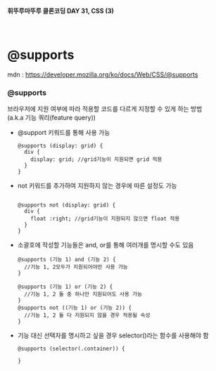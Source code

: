 #### 휘뚜루마뚜루 클론코딩 DAY 31, CSS (3)

<br>

# @supports

mdn : https://developer.mozilla.org/ko/docs/Web/CSS/@supports

### **@supports**

브라우저에 지원 여부에 따라 적용할 코드를 다르게 지정할 수 있게 하는 방법<br>
(a.k.a 기능 쿼리(feature query))

- @support 키워드를 통해 사용 가능

  ```
  @supports (display: grid) {
    div {
      display: grid; //grid기능이 지원되면 grid 적용
    }
  }
  ```

- not 키워드를 추가하여 지원하지 않는 경우에 따른 설정도 가능

  ```

  @supports not (display: grid) {
    div {
      float :right; //grid기능이 지원되지 않으면 float 적용
    }
  }

  ```

- 소괄호에 작성할 기능들은 and, or를 통해 여러개를 명시할 수도 있음

  ```
  @supports (기능 1) and (기능 2) {
    //기능 1, 2모두가 지원되어야만 사용 가능
  }

  @supports (기능 1) or (기능 2) {
    //기능 1, 2 둘 중 하나만 지원되어도 사용 가능
  }
  @supports not ((기능 1) or (기능 2)) {
    //기능 1, 2 둘 다 지원되지 않을 경우 적용될 속성
  }
  ```

- 기능 대신 선택자를 명시하고 싶을 경우 selector()라는 함수를 사용해야 함

  ```
  @supports (selector(.container)) {

  }
  ```

